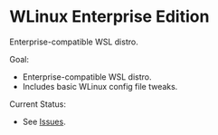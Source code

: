 # WLinux Enterprise Edition

Enterprise-compatible WSL distro.

Goal:

- Enterprise-compatible WSL distro.
- Includes basic WLinux config file tweaks.

Current Status:

- See [Issues](https://github.com/WhitewaterFoundry/WLE/issues).
